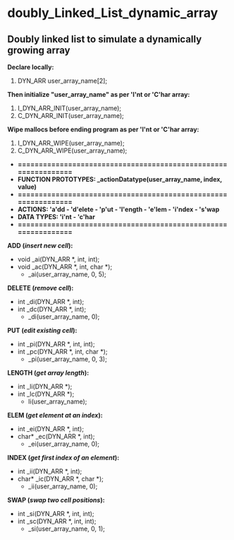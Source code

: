 # doubly_Linked_List_dynamic_array
Doubly linked list to simulate a dynamically growing array
-----------------------------------------------------------

**Declare locally:** 
1) DYN_ARR user_array_name[2];

**Then initialize "user_array_name" as per 'I'nt or 'C'har array:**
 1) I_DYN_ARR_INIT(user_array_name);
 2) C_DYN_ARR_INIT(user_array_name);
 
 
**Wipe mallocs before ending program as per 'I'nt or 'C'har array:**
 1) I_DYN_ARR_WIPE(user_array_name);
 2) C_DYN_ARR_WIPE(user_array_name);

 * **===============================================================**
 * **FUNCTION PROTOTYPES: _actionDatatype(user_array_name, index, value)**
 * **===============================================================**
 * **ACTIONS: 'a'dd - 'd'elete - 'p'ut - 'l'ength - 'e'lem - 'i'ndex - 's'wap**
 * **DATA TYPES: 'i'nt - 'c'har**
 * **===============================================================**

**ADD (*insert new cell*):**
* void _ai(DYN_ARR *, int, int);
* void _ac(DYN_ARR *, int, char *);
    * _ai(user_array_name, 0, 5);

**DELETE (*remove cell*):**
* int _di(DYN_ARR *, int);
* int _dc(DYN_ARR *, int);
    * _di(user_array_name, 0);

**PUT (*edit existing cell*):**
* int _pi(DYN_ARR *, int, int);
* int _pc(DYN_ARR *, int, char *);
    * _pi(user_array_name, 0, 3);

**LENGTH (*get array length*):**
* int _li(DYN_ARR *);
* int _lc(DYN_ARR *);
    * li(user_array_name);

**ELEM (*get element at an index*):**
* int _ei(DYN_ARR *, int);
* char* _ec(DYN_ARR *, int);
    * _ei(user_array_name, 0);

**INDEX (*get first index of an element*):**
* int _ii(DYN_ARR *, int);
* char* _ic(DYN_ARR *, char *);
    * _ii(user_array_name, 0);

**SWAP (*swap two cell positions*):**
* int _si(DYN_ARR *, int, int);
* int _sc(DYN_ARR *, int, int);
    * _si(user_array_name, 0, 1);
